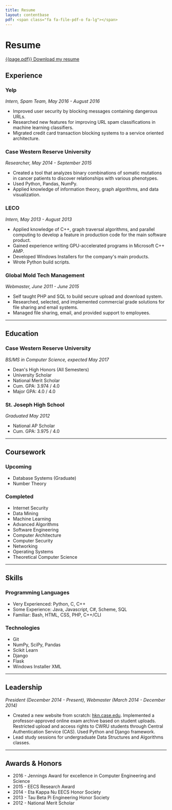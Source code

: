```yaml
---
title: Resume
layout: contentbase
pdf: <span class="fa fa-file-pdf-o fa-lg"></span>
---
```

Resume
======

[{{page.pdf}} Download my resume](https://dl.dropboxusercontent.com/u/24472738/Resume.pdf)

Experience
----------

### Yelp
*Intern, Spam Team, May 2016 - August 2016*

* Improved user security by blocking messages containing dangerous URLs.
* Researched new features for improving URL spam classifications in machine
  learning classifiers.
* Migrated credit card transaction blocking systems to a service oriented
  architecture.

### Case Western Reserve University
*Researcher, May 2014 - September 2015*

* Created a tool that analyzes binary combinations of somatic mutations in
  cancer patients to discover relationships with various phenotypes.
* Used Python, Pandas, NumPy.
* Applied knowledge of information theory, graph algorithms, and data
  visualization.

### LECO
*Intern, May 2013 - August 2013*

* Applied knowledge of C++, graph traversal algorithms, and parallel computing
  to develop a feature in production code for the main software product.
* Gained experience writing GPU-accelerated programs in Microsoft C++ AMP.
* Developed Windows Installers for the company's main products.
* Wrote Python build scripts.

### Global Mold Tech Management
*Webmaster, June 2011 - June 2015*

* Self taught PHP and SQL to build secure upload and download system.
* Researched, selected, and implemented commercial grade solutions for file
  sharing and email systems.
* Managed file sharing, email, and provided support to employees.

<hr>

Education
---------

### Case Western Reserve University
*BS/MS in Computer Science, expected May 2017*

* Dean's High Honors (All Semesters)
* University Scholar
* National Merit Scholar
* Cum. GPA: 3.974 / 4.0
* Major GPA: 4.0 / 4.0

### St. Joseph High School
*Graduated May 2012*

* National AP Scholar
* Cum. GPA: 3.975 / 4.0

<hr>

Coursework
----------

### Upcoming

* Database Systems (Graduate)
* Number Theory

### Completed

* Internet Security
* Data Mining
* Machine Learning
* Advanced Algorithms
* Software Engineering
* Computer Architecture
* Computer Security
* Networking
* Operating Systems
* Theoretical Computer Science

<hr>

Skills
------

### Programming Languages

* Very Experienced: Python, C, C++
* Some Experience: Java, Javascript, C#, Scheme, SQL
* Familiar: Bash, HTML, CSS, PHP, C++/CLI

### Technologies

* Git
* NumPy, SciPy, Pandas
* Scikit Learn
* Django
* Flask
* Windows Installer XML

<hr>

Leadership
----------
*President (December 2014 - Present), Webmaster (March 2014 - December 2014)*

* Created a new website from scratch: [hkn.case.edu](https://hkn.case.edu).
  Implemented a professor-approved online exam archive based on student uploads.
  Restricted upload and access rights to CWRU students through Central
  Authentication Service (CAS).  Used Python and Django framework.
* Lead study sessions for undergraduate Data Structures and Algorithms classes.

<hr>

Awards & Honors
---------------

* 2016 - Jennings Award for excellence in Computer Engineering and Science
* 2015 - EECS Research Award
* 2014 - Eta Kappa Nu EECS Honor Society
* 2013 - Tau Beta Pi Engineering Honor Society
* 2012 - National Merit Scholar
